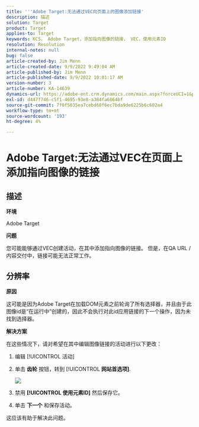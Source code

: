 ```yaml
---
title: '''Adobe Target:无法通过VEC向页面上的图像添加链接'
description: 描述
solution: Target
product: Target
applies-to: Target
keywords: KCS， Adobe Target，添加指向图像的链接， VEC，使用元素ID
resolution: Resolution
internal-notes: null
bug: false
article-created-by: Jim Menn
article-created-date: 9/9/2022 9:49:04 AM
article-published-by: Jim Menn
article-published-date: 9/9/2022 10:01:17 AM
version-number: 3
article-number: KA-14639
dynamics-url: https://adobe-ent.crm.dynamics.com/main.aspx?forceUCI=1&pagetype=entityrecord&etn=knowledgearticle&id=384c92a1-2430-ed11-9db1-0022480866ad
exl-id: d447f746-c5f1-4695-93e8-a384fa6864bf
source-git-commit: 7f0f5035ea7cebd60f6ec7bda9de6225b6c602a4
workflow-type: tm+mt
source-wordcount: '193'
ht-degree: 4%

---
```


# Adobe Target:无法通过VEC在页面上添加指向图像的链接

## 描述


<b>环境</b>

Adobe Target

<b>问题</b>

您可能能够通过VEC创建活动，在其中添加指向图像的链接。 但是，在QA URL /内容交付中，链接可能无法正常工作。

## 分辨率

<b>原因</b>

这可能是因为Adobe Target在加载DOM元素之前轮询了所有选择器，并且由于此图像id是“在运行中”创建的，因此不会执行对此id应用链接的下一个操作，因为未找到选择器。

<b>解决方案</b>

在这些情况下，请对希望在其中编辑图像链接的活动进行以下更改：

1. 编辑 [!UICONTROL 活动]

1. 单击 <b>齿轮</b> 按钮，转到 [!UICONTROL <b>网站首选项]</b>.

   ![](http://omniture.custhelp.com/ci/inlineImage/get/2604510/f3a717a357a2a8c34b6bdfae61ce60ee)

1. 禁用 <b>[!UICONTROL 使用元素ID]</b> 然后保存它。

1. 单击 <b>下一个</b> 和保存活动。

这应该有助于解决此问题。
